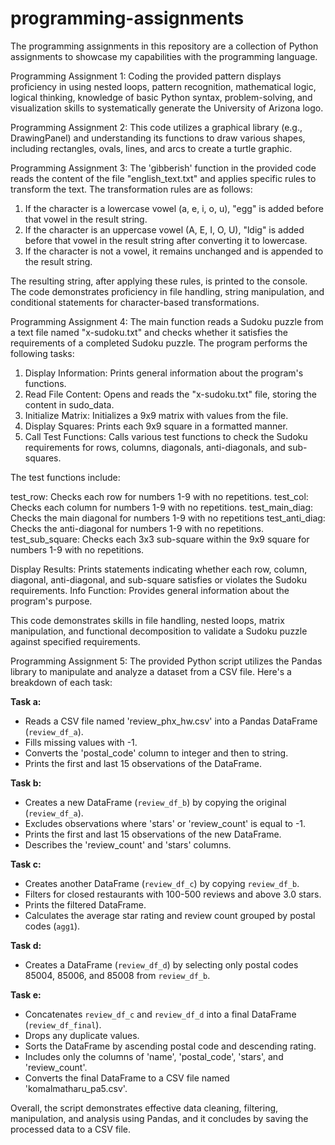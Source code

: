 # programming-assignments

The programming assignments in this repository are a collection of Python assignments to showcase my capabilities with the programming language. 

Programming Assignment 1:
Coding the provided pattern displays proficiency in using nested loops, pattern recognition, mathematical logic, logical thinking, knowledge of basic Python syntax, problem-solving, and visualization skills to systematically generate the University of Arizona logo.

Programming Assignment 2:
This code utilizes a graphical library (e.g., DrawingPanel) and understanding its functions to draw various shapes, including rectangles, ovals, lines, and arcs to create a turtle graphic.

Programming Assignment 3: 
The 'gibberish' function in the provided code reads the content of the file "english_text.txt" and applies specific rules to transform the text. The transformation rules are as follows:

  1. If the character is a lowercase vowel (a, e, i, o, u), "egg" is added before that vowel in the result string.
  2. If the character is an uppercase vowel (A, E, I, O, U), "ldig" is added before that vowel in the result string after converting it to lowercase.
  3. If the character is not a vowel, it remains unchanged and is appended to the result string.

The resulting string, after applying these rules, is printed to the console. The code demonstrates proficiency in file handling, string manipulation, and conditional statements for character-based transformations.

Programming Assignment 4:
The main function reads a Sudoku puzzle from a text file named "x-sudoku.txt" and checks whether it satisfies the requirements of a completed Sudoku puzzle. The program performs the following tasks:

1. Display Information: Prints general information about the program's functions.
2. Read File Content: Opens and reads the "x-sudoku.txt" file, storing the content in sudo_data.
3. Initialize Matrix: Initializes a 9x9 matrix with values from the file.
4. Display Squares: Prints each 9x9 square in a formatted manner.
5. Call Test Functions: Calls various test functions to check the Sudoku requirements for rows, columns, diagonals, anti-diagonals, and sub-squares.

The test functions include:

test_row: Checks each row for numbers 1-9 with no repetitions.
test_col: Checks each column for numbers 1-9 with no repetitions.
test_main_diag: Checks the main diagonal for numbers 1-9 with no repetitions
test_anti_diag: Checks the anti-diagonal for numbers 1-9 with no repetitions.
test_sub_square: Checks each 3x3 sub-square within the 9x9 square for numbers 1-9 with no repetitions.

Display Results: Prints statements indicating whether each row, column, diagonal, anti-diagonal, and sub-square satisfies or violates the Sudoku requirements.
Info Function: Provides general information about the program's purpose.

This code demonstrates skills in file handling, nested loops, matrix manipulation, and functional decomposition to validate a Sudoku puzzle against specified requirements.

Programming Assignment 5:
The provided Python script utilizes the Pandas library to manipulate and analyze a dataset from a CSV file. Here's a breakdown of each task:

**Task a:**
- Reads a CSV file named 'review_phx_hw.csv' into a Pandas DataFrame (`review_df_a`).
- Fills missing values with -1.
- Converts the 'postal_code' column to integer and then to string.
- Prints the first and last 15 observations of the DataFrame.

**Task b:**
- Creates a new DataFrame (`review_df_b`) by copying the original (`review_df_a`).
- Excludes observations where 'stars' or 'review_count' is equal to -1.
- Prints the first and last 15 observations of the new DataFrame.
- Describes the 'review_count' and 'stars' columns.

**Task c:**
- Creates another DataFrame (`review_df_c`) by copying `review_df_b`.
- Filters for closed restaurants with 100-500 reviews and above 3.0 stars.
- Prints the filtered DataFrame.
- Calculates the average star rating and review count grouped by postal codes (`agg1`).

**Task d:**
- Creates a DataFrame (`review_df_d`) by selecting only postal codes 85004, 85006, and 85008 from `review_df_b`.

**Task e:**
- Concatenates `review_df_c` and `review_df_d` into a final DataFrame (`review_df_final`).
- Drops any duplicate values.
- Sorts the DataFrame by ascending postal code and descending rating.
- Includes only the columns of 'name', 'postal_code', 'stars', and 'review_count'.
- Converts the final DataFrame to a CSV file named 'komalmatharu_pa5.csv'.

Overall, the script demonstrates effective data cleaning, filtering, manipulation, and analysis using Pandas, and it concludes by saving the processed data to a CSV file.


